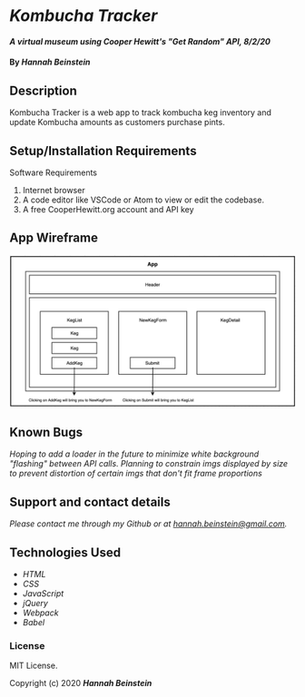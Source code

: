 # _Kombucha Tracker_

#### _A virtual museum using Cooper Hewitt's "Get Random" API, 8/2/20_

#### By _**Hannah Beinstein**_

## Description
Kombucha Tracker is a web app to track kombucha keg inventory and update Kombucha amounts as customers purchase pints. 

## Setup/Installation Requirements

Software Requirements
1. Internet browser
2. A code editor like VSCode or Atom to view or edit the codebase.
3. A free CooperHewitt.org account and API key

## App Wireframe
![GitHub Logo](./Wireframe.png)

## Known Bugs

_Hoping to add a loader in the future to minimize white background "flashing" between API calls._
_Planning to constrain imgs displayed by size to prevent distortion of certain imgs that don't fit frame proportions_

## Support and contact details

_Please contact me through my Github or at hannah.beinstein@gmail.com._

## Technologies Used

* _HTML_
* _CSS_
* _JavaScript_
* _jQuery_
* _Webpack_
* _Babel_

### License

MIT License.

Copyright (c) 2020 **_Hannah Beinstein_**